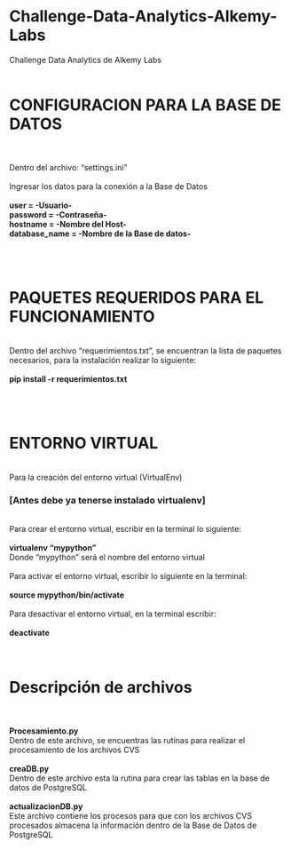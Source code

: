 # Challenge-Data-Analytics-Alkemy-Labs
Challenge Data Analytics de Alkemy Labs
<br>
<br>
<H1>CONFIGURACION PARA LA BASE DE DATOS</H1>
<br><br>
Dentro del archivo: “settings.ini”
<br><br>
Ingresar los datos para la conexión a la Base de Datos
<br><br>
<b>user = -Usuario-</b>
<br>
<b>password = -Contraseña-</b>
<br>
<b>hostname = -Nombre del Host-</b>
<br>
<b>database_name = -Nombre de la Base de datos-</b>
<br>
<br>
<br>
<br>
<H1>PAQUETES REQUERIDOS PARA EL FUNCIONAMIENTO</H1>
<br>
Dentro del archivo “requerimientos.txt”, se encuentran la lista de paquetes necesarios,
para la instalación realizar lo siguiente:
<br>
<br>
<b>pip install -r requerimientos.txt</b>
<br>
<br>
<br>
<br>
<H1>ENTORNO VIRTUAL</H1>
<br>
Para la creación del entorno virtual (VirtualEnv)<br>
<h3>[Antes debe ya tenerse instalado virtualenv]</h3>
<br>
Para crear el entorno virtual, escribir en la terminal lo siguiente:
<br><br>
<b>virtualenv “mypython”</b>
<br>
Donde “mypython” será el nombre del entorno virtual
<br>
<br>
Para activar el entorno virtual, escribir lo siguiente en la terminal:<br><br>
<b>source mypython/bin/activate</b>
<br><br>
Para desactivar el entorno virtual, en la terminal escribir:<br>
<br>
<b>deactivate</b>
<br>
<br>
<br>
<H1>Descripción de archivos</H1>
<br>
<br>
<b>Procesamiento.py</b>
<br>
Dentro de este archivo, se encuentras las rutinas para realizar el procesamiento de los archivos CVS
<br>
<br>
<b>creaDB.py</b>
<br>
Dentro de este archivo esta la rutina para crear las tablas en la base de datos de PostgreSQL
<br>
<br>
<b>actualizacionDB.py</b><br>
Este archivo contiene los procesos para que con los archivos CVS procesados almacena la información dentro de la Base de Datos de PostgreSQL
